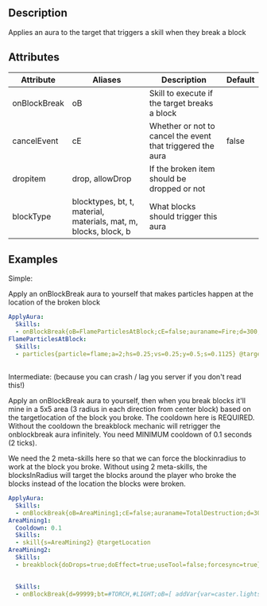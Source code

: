 ## Description
Applies an aura to the target that triggers a skill when they break a block


## Attributes

| Attribute | Aliases   | Description                                                          | Default |
|-----------|-----------|----------------------------------------------------------------------|---------|
| onBlockBreak| oB      | Skill to execute if the target breaks a block                        |         |
| cancelEvent | cE      | Whether or not to cancel the event that triggered the aura           | false   |
| dropitem  | drop, allowDrop | If the broken item should be dropped or not                    |         |
| blockType | blocktypes, bt, t, material, materials, mat, m, blocks, block, b| What blocks should trigger this aura                                                                                      |         |
  

## Examples

Simple:

Apply an onBlockBreak aura to yourself that makes particles happen at the location of the broken block
```yaml
ApplyAura:
  Skills:
  - onBlockBreak{oB=FlameParticlesAtBlock;cE=false;auraname=Fire;d=300;i=1} @self
FlameParticlesAtBlock:
  Skills:
  - particles{particle=flame;a=2;hs=0.25;vs=0.25;y=0.5;s=0.1125} @targetlocation
```

##

Intermediate: (because you can crash / lag you server if you don't read this!)

Apply an onBlockBreak aura to yourself, then when you break blocks it'll mine in a 5x5 area (3 radius in each direction from center block) based on the targetlocation of the block you broke. The cooldown here is REQUIRED. Without the cooldown the breakblock mechanic will retrigger the onblockbreak aura infinitely. You need MINIMUM cooldown of 0.1 seconds (2 ticks). 

We need the 2 meta-skills here so that we can force the blockinradius to work at the block you broke. Without using 2 meta-skills, the blocksInRadius will target the blocks around the player who broke the blocks instead of the location the blocks were broken.
```yaml
ApplyAura:
  Skills:
  - onBlockBreak{oB=AreaMining1;cE=false;auraname=TotalDestruction;d=300;i=1} @self
AreaMining1:
  Cooldown: 0.1
  Skills:
  - skill{s=AreaMining2} @targetLocation
AreaMining2:
  Skills:
  - breakblock{doDrops=true;doEffect=true;useTool=false;forcesync=true} @BlocksInRadius{r=3;ry=3}
```

##
```yaml
  Skills:
  - onBlockBreak{d=99999;bt=#TORCH,#LIGHT;oB=[ addVar{var=caster.lightsBroken;a=1} ]}
```